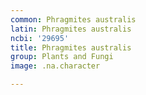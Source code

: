 ```yaml
---
common: Phragmites australis
latin: Phragmites australis
ncbi: '29695'
title: Phragmites australis
group: Plants and Fungi
image: .na.character

---
```

